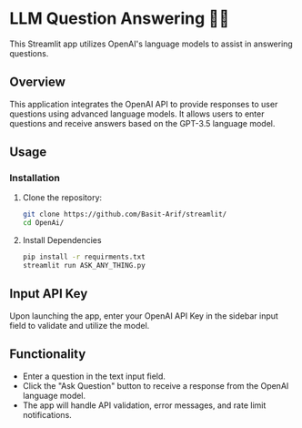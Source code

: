# LLM Question Answering 🤖✨

This Streamlit app utilizes OpenAI's language models to assist in answering questions.

## Overview

This application integrates the OpenAI API to provide responses to user questions using advanced language models. It allows users to enter questions and receive answers based on the GPT-3.5 language model.

## Usage

### Installation

1. Clone the repository:

   ```bash
   git clone https://github.com/Basit-Arif/streamlit/
   cd OpenAi/
2. Install Dependencies
   ```bash
   pip install -r requirments.txt
   streamlit run ASK_ANY_THING.py

## Input API Key
Upon launching the app, enter your OpenAI API Key in the sidebar input field to validate and utilize the model.

## Functionality
- Enter a question in the text input field.
- Click the "Ask Question" button to receive a response from the OpenAI language model.
- The app will handle API validation, error messages, and rate limit notifications.